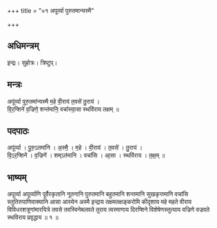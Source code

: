 +++
title = "०१ अपूर्व्या पुरुतमान्यस्मै"

+++
## अधिमन्त्रम्
इन्द्रः। सुहोत्रः। त्रिष्टुप्।

## मन्त्रः
अपू॑र्व्या पुरु॒तमा॑न्यस्मै म॒हे वी॒राय॑ त॒वसे॑ तु॒राय॑ ।  
वि॒र॒प्शिने॑ व॒ज्रिणे॒ शन्त॑मानि॒ वचां॑स्या॒सा स्थवि॑राय तक्षम् ॥

## पदपाठः
अपू॑र्व्या । पु॒रु॒ऽतमा॑नि । अ॒स्मै॒ । म॒हे । वी॒राय॑ । त॒वसे॑ । तु॒राय॑ ।  
वि॒ऽर॒प्शिने॑ । व॒ज्रिणे॑ । शम्ऽत॑मानि । वचां॑सि । आ॒सा । स्थवि॑राय । त॒क्ष॒म् ॥

## भाष्यम्
अपूर्व्या अपूर्व्याणि पूर्वैरकृतानि नूतनानि पुरुतमानि बहुतमानि शन्तमानि सुखकृत्तमानि वचांसि स्तुतिरुपाणिवाक्यानि आसा आस्येन अस्मै इन्द्राय तक्षमतक्षङ्करोमि कीदृशाय महे महते वीराय विविधरशत्रूणांमारयित्रे तवसे तवस्विनेबलवते तुराय त्वरमाणाय दिरप्शिने विशेषेणस्तुत्याय वज्रिणे वज्रवते स्थविराय प्रवृद्धाय ॥ १ ॥